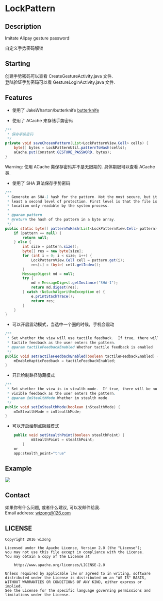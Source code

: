 # LockPattern

## Description

Imitate Alipay gesture password

自定义手势密码解锁

## Starting

创建手势密码可以查看 CreateGestureActivity.java 文件.  
登陆验证手势密码可以看 GestureLoginActivity.java 文件.

## Features

* 使用了 JakeWharton/butterknife [butterknife](https://github.com/JakeWharton/butterknife)

* 使用了 ACache 来存储手势密码

```java
/**
 * 保存手势密码
 */
private void saveChosenPattern(List<LockPatternView.Cell> cells) {
    byte[] bytes = LockPatternUtil.patternToHash(cells);
    aCache.put(Constant.GESTURE_PASSWORD, bytes);
}
```

Warning: 使用 ACache 类保存密码并不是无限期的. 具体期限可以查看 ACache 类.

* 使用了 SHA 算法保存手势密码

```java
/**
 * Generate an SHA-1 hash for the pattern. Not the most secure, but it is at
 * least a second level of protection. First level is that the file is in a
 * location only readable by the system process.
 *
 * @param pattern
 * @return the hash of the pattern in a byte array.
 */
public static byte[] patternToHash(List<LockPatternView.Cell> pattern) {
    if (pattern == null) {
        return null;
    } else {
        int size = pattern.size();
        byte[] res = new byte[size];
        for (int i = 0; i < size; i++) {
            LockPatternView.Cell cell = pattern.get(i);
            res[i] = (byte) cell.getIndex();
        }
        MessageDigest md = null;
        try {
            md = MessageDigest.getInstance("SHA-1");
            return md.digest(res);
        } catch (NoSuchAlgorithmException e) {
            e.printStackTrace();
            return res;
        }
    }
}
```

* 可以开启震动模式，当选中一个圈的时候，手机会震动

```java
/**
 * Set whether the view will use tactile feedback.  If true, there will be
 * tactile feedback as the user enters the pattern.
 * @param tactileFeedbackEnabled Whether tactile feedback is enabled
 */
public void setTactileFeedbackEnabled(boolean tactileFeedbackEnabled) {
	mEnableHapticFeedback = tactileFeedbackEnabled;
}
```

* 开启绘制路径隐藏模式
 
```java
/**
 * Set whether the view is in stealth mode.  If true, there will be no
 * visible feedback as the user enters the pattern.
 * @param inStealthMode Whether in stealth mode.
 */
public void setInStealthMode(boolean inStealthMode) {
	mInStealthMode = inStealthMode;
}
```

* 可以开启绘制点隐藏模式

```java
	public void setStealthPoint(boolean stealthPoint) {
			mStealthPoint = stealthPoint;
		}
	or
	app:stealth_point="true"
```

## Example

![](http://i.imgur.com/2Qbh3X2.gif)
## Contact

如果你有什么问题, 或者什么建议, 可以发邮件给我.  
Email address: wizong@126.com

## LICENSE

    Copyright 2016 wizong

    Licensed under the Apache License, Version 2.0 (the "License");
    you may not use this file except in compliance with the License.
    You may obtain a copy of the License at

        http://www.apache.org/licenses/LICENSE-2.0

    Unless required by applicable law or agreed to in writing, software
    distributed under the License is distributed on an "AS IS" BASIS,
    WITHOUT WARRANTIES OR CONDITIONS OF ANY KIND, either express or implied.
    See the License for the specific language governing permissions and
    limitations under the License.
